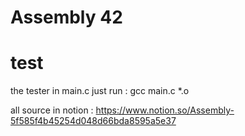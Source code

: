 # Assembly 42 

# test
the tester in main.c
just run : gcc main.c *.o

all source in notion : https://www.notion.so/Assembly-5f585f4b45254d048d66bda8595a5e37
